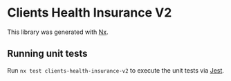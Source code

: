 # Clients Health Insurance V2

This library was generated with [Nx](https://nx.dev).

## Running unit tests

Run `nx test clients-health-insurance-v2` to execute the unit tests via [Jest](https://jestjs.io).
